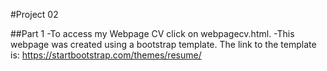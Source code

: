 #Project 02

##Part 1
-To access my Webpage CV click on webpagecv.html. 
-This webpage was created using a bootstrap template. The link to the template is: https://startbootstrap.com/themes/resume/

